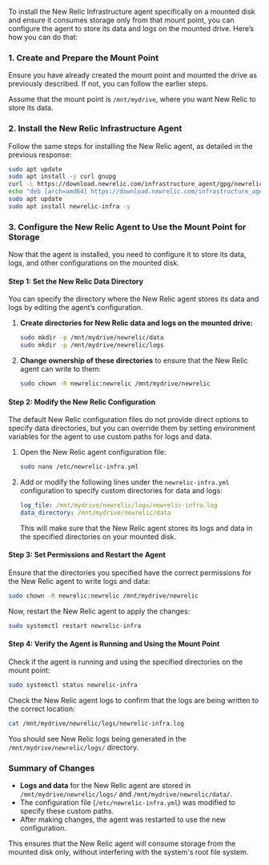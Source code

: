 To install the New Relic Infrastructure agent specifically on a mounted disk and ensure it consumes storage only from that mount point, you can configure the agent to store its data and logs on the mounted drive. Here’s how you can do that:

### 1. Create and Prepare the Mount Point
Ensure you have already created the mount point and mounted the drive as previously described. If not, you can follow the earlier steps.

Assume that the mount point is `/mnt/mydrive`, where you want New Relic to store its data.

### 2. Install the New Relic Infrastructure Agent
Follow the same steps for installing the New Relic agent, as detailed in the previous response:

```bash
sudo apt update
sudo apt install -y curl gnupg
curl -L https://download.newrelic.com/infrastructure_agent/gpg/newrelic.asc | sudo tee /etc/apt/trusted.gpg.d/newrelic.asc
echo "deb [arch=amd64] https://download.newrelic.com/infrastructure_agent/linux/apt stable main" | sudo tee /etc/apt/sources.list.d/newrelic-infra.list
sudo apt update
sudo apt install newrelic-infra -y
```

### 3. Configure the New Relic Agent to Use the Mount Point for Storage

Now that the agent is installed, you need to configure it to store its data, logs, and other configurations on the mounted disk.

#### Step 1: Set the New Relic Data Directory
You can specify the directory where the New Relic agent stores its data and logs by editing the agent’s configuration.

1. **Create directories for New Relic data and logs on the mounted drive:**

   ```bash
   sudo mkdir -p /mnt/mydrive/newrelic/data
   sudo mkdir -p /mnt/mydrive/newrelic/logs
   ```

2. **Change ownership of these directories** to ensure that the New Relic agent can write to them:

   ```bash
   sudo chown -R newrelic:newrelic /mnt/mydrive/newrelic
   ```

#### Step 2: Modify the New Relic Configuration

The default New Relic configuration files do not provide direct options to specify data directories, but you can override them by setting environment variables for the agent to use custom paths for logs and data.

1. Open the New Relic agent configuration file:

   ```bash
   sudo nano /etc/newrelic-infra.yml
   ```

2. Add or modify the following lines under the `newrelic-infra.yml` configuration to specify custom directories for data and logs:

   ```yaml
   log_file: /mnt/mydrive/newrelic/logs/newrelic-infra.log
   data_directory: /mnt/mydrive/newrelic/data
   ```

   This will make sure that the New Relic agent stores its logs and data in the specified directories on your mounted disk.

#### Step 3: Set Permissions and Restart the Agent

Ensure that the directories you specified have the correct permissions for the New Relic agent to write logs and data:

```bash
sudo chown -R newrelic:newrelic /mnt/mydrive/newrelic
```

Now, restart the New Relic agent to apply the changes:

```bash
sudo systemctl restart newrelic-infra
```

#### Step 4: Verify the Agent is Running and Using the Mount Point

Check if the agent is running and using the specified directories on the mount point:

```bash
sudo systemctl status newrelic-infra
```

Check the New Relic agent logs to confirm that the logs are being written to the correct location:

```bash
cat /mnt/mydrive/newrelic/logs/newrelic-infra.log
```

You should see New Relic logs being generated in the `/mnt/mydrive/newrelic/logs/` directory.

### Summary of Changes

- **Logs and data** for the New Relic agent are stored in `/mnt/mydrive/newrelic/logs/` and `/mnt/mydrive/newrelic/data/`.
- The configuration file (`/etc/newrelic-infra.yml`) was modified to specify these custom paths.
- After making changes, the agent was restarted to use the new configuration.

This ensures that the New Relic agent will consume storage from the mounted disk only, without interfering with the system's root file system.
